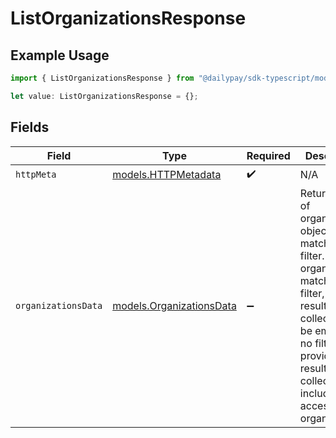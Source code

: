 # ListOrganizationsResponse

## Example Usage

```typescript
import { ListOrganizationsResponse } from "@dailypay/sdk-typescript/models/operations";

let value: ListOrganizationsResponse = {};
```

## Fields

| Field                                                                                                                                                                                                                                     | Type                                                                                                                                                                                                                                      | Required                                                                                                                                                                                                                                  | Description                                                                                                                                                                                                                               |
| ----------------------------------------------------------------------------------------------------------------------------------------------------------------------------------------------------------------------------------------- | ----------------------------------------------------------------------------------------------------------------------------------------------------------------------------------------------------------------------------------------- | ----------------------------------------------------------------------------------------------------------------------------------------------------------------------------------------------------------------------------------------- | ----------------------------------------------------------------------------------------------------------------------------------------------------------------------------------------------------------------------------------------- |
| `httpMeta`                                                                                                                                                                                                                                | [models.HTTPMetadata](../../models/httpmetadata.md)                                                                                                                                                                                       | :heavy_check_mark:                                                                                                                                                                                                                        | N/A                                                                                                                                                                                                                                       |
| `organizationsData`                                                                                                                                                                                                                       | [models.OrganizationsData](../../models/organizationsdata.md)                                                                                                                                                                             | :heavy_minus_sign:                                                                                                                                                                                                                        | Returns a list of organization objects that match the filter. If no organizations match the filter, the resulting collection will be empty. If no filter is provider, the resulting collection will include all accessible organizations. |